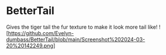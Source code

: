 # BetterTail
Gives the tiger tail the fur texture to make it look more tail like!
![https://github.com/Evelyn-dumbass/BetterTail/blob/main/Screenshot%202024-03-20%20142249.png]
